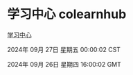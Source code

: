 # 学习中心 colearnhub
[学习中心](http://219.139.198.207:56308/colearnhub/)

2024年 09月 27日 星期五 00:00:02 CST

2024年 09月 26日 星期四 16:00:02 GMT
